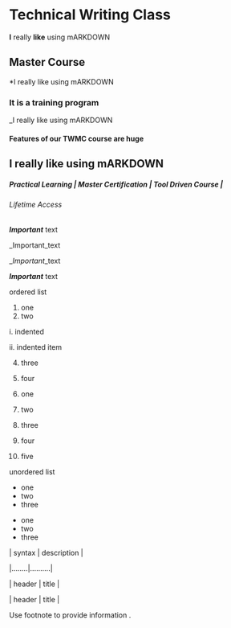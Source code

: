 # Technical Writing Class 

**I** really **like** using mARKDOWN 

## Master Course

*I really like using mARKDOWN

### It is a training program 

_I really like using mARKDOWN

#### Features of our TWMC course are huge

I really like using mARKDOWN
--------------------------------------------------------------

##### Practical Learning | Master Certification | Tool Driven Course | 

###### Lifetime Access

***Important*** text

_Important_text

_*Important*_text

**_Important_** text


ordered list 
1. one 
2. two

 i. indented
 
 ii. indented item

4. three
5. four

1. one
1. two
2. three
3. four
4. five

unordered list

- one
- two
- three

* one
* two
* three
 
| syntax | description |

|........|..........|

| header | title |

| header | title |

Use footnote to provide information . 

